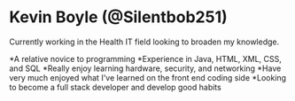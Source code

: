 # Kevin Boyle (@Silentbob251)
Currently working in the Health IT field looking to broaden my knowledge.

*A relative novice to programming
*Experience in Java, HTML, XML, CSS, and SQL
*Really enjoy learning hardware, security, and networking
*Have very much enjoyed what I've learned on the front end coding side
*Looking to become a full stack developer and develop good habits
